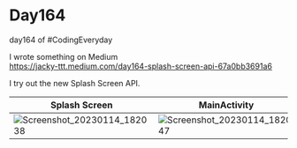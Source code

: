 # Day164
day164 of #CodingEveryday

I wrote something on Medium  
https://jacky-ttt.medium.com/day164-splash-screen-api-67a0bb3691a6

I try out the new Splash Screen API.


| Splash Screen | MainActivity |
| ------------- | ------------- |
| ![Screenshot_20230114_182038](https://user-images.githubusercontent.com/8080591/212468334-094b9151-3216-4bb3-b6ad-73e5b1f73048.png) | ![Screenshot_20230114_182047](https://user-images.githubusercontent.com/8080591/212468311-4b1951b6-d79b-46ea-8f1d-f191d2f3f016.png) |
